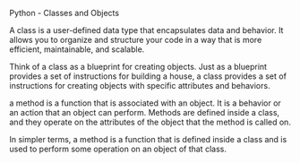 Python - Classes and Objects

A class is a user-defined data type that encapsulates data and behavior. It allows you to organize and structure your code in a way that is more efficient, maintainable, and scalable.

Think of a class as a blueprint for creating objects. Just as a blueprint provides a set of instructions for building a house, a class provides a set of instructions for creating objects with specific attributes and behaviors.

a method is a function that is associated with an object. It is a behavior or an action that an object can perform. Methods are defined inside a class, and they operate on the attributes of the object that the method is called on.

In simpler terms, a method is a function that is defined inside a class and is used to perform some operation on an object of that class.
